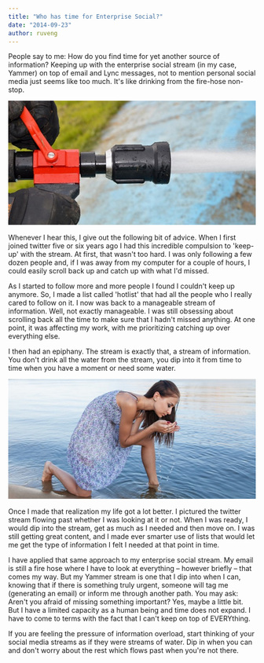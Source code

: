 ```yaml
---
title: "Who has time for Enterprise Social?"
date: "2014-09-23"
author: ruveng
---
```


People say to me: How do you find time for yet another source of information? Keeping up with the enterprise social stream (in my case, Yammer) on top of email and Lync messages, not to mention personal social media just seems like too much. It's like drinking from the fire-hose non-stop.

![](images/092314_0046_Whohastimef1.jpg)

Whenever I hear this, I give out the following bit of advice. When I first joined twitter five or six years ago I had this incredible compulsion to 'keep-up' with the stream. At first, that wasn't too hard. I was only following a few dozen people and, if I was away from my computer for a couple of hours, I could easily scroll back up and catch up with what I'd missed.

As I started to follow more and more people I found I couldn't keep up anymore. So, I made a list called 'hotlist' that had all the people who I really cared to follow on it. I now was back to a manageable stream of information. Well, not exactly manageable. I was still obsessing about scrolling back all the time to make sure that I hadn't missed anything. At one point, it was affecting my work, with me prioritizing catching up over everything else.

I then had an epiphany. The stream is exactly that, a stream of information. You don't drink all the water from the stream, you dip into it from time to time when you have a moment or need some water.

![](images/092314_0046_Whohastimef2.jpg)

Once I made that realization my life got a lot better. I pictured the twitter stream flowing past whether I was looking at it or not. When I was ready, I would dip into the stream, get as much as I needed and then move on. I was still getting great content, and I made ever smarter use of lists that would let me get the type of information I felt I needed at that point in time.

I have applied that same approach to my enterprise social stream. My email is still a fire hose where I have to look at everything – however briefly – that comes my way. But my Yammer stream is one that I dip into when I can, knowing that if there is something truly urgent, someone will tag me (generating an email) or inform me through another path. You may ask: Aren't you afraid of missing something important? Yes, maybe a little bit. But I have a limited capacity as a human being and time does not expand. I have to come to terms with the fact that I can't keep on top of EVERYthing.

If you are feeling the pressure of information overload, start thinking of your social media streams as if they were streams of water. Dip in when you can and don't worry about the rest which flows past when you're not there.
